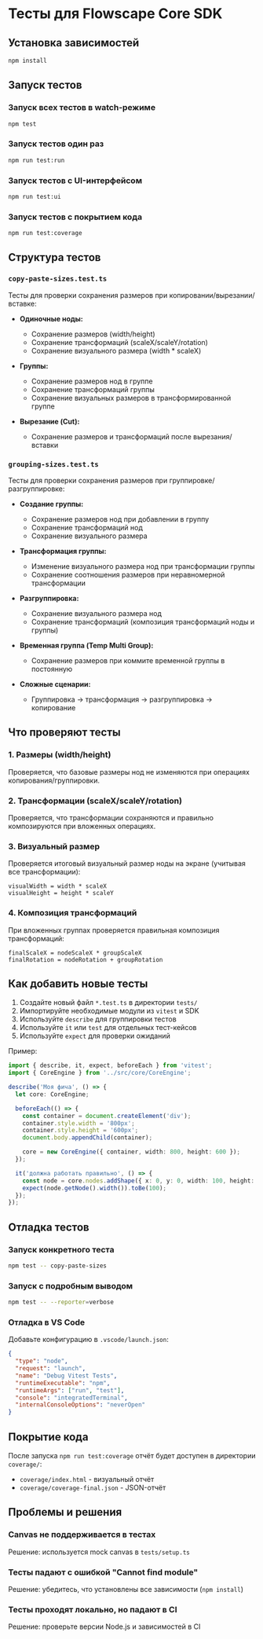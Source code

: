 # Тесты для Flowscape Core SDK

## Установка зависимостей

```bash
npm install
```

## Запуск тестов

### Запуск всех тестов в watch-режиме

```bash
npm test
```

### Запуск тестов один раз

```bash
npm run test:run
```

### Запуск тестов с UI-интерфейсом

```bash
npm run test:ui
```

### Запуск тестов с покрытием кода

```bash
npm run test:coverage
```

## Структура тестов

### `copy-paste-sizes.test.ts`

Тесты для проверки сохранения размеров при копировании/вырезании/вставке:

- **Одиночные ноды:**
  - Сохранение размеров (width/height)
  - Сохранение трансформаций (scaleX/scaleY/rotation)
  - Сохранение визуального размера (width \* scaleX)

- **Группы:**
  - Сохранение размеров нод в группе
  - Сохранение трансформаций группы
  - Сохранение визуальных размеров в трансформированной группе

- **Вырезание (Cut):**
  - Сохранение размеров и трансформаций после вырезания/вставки

### `grouping-sizes.test.ts`

Тесты для проверки сохранения размеров при группировке/разгруппировке:

- **Создание группы:**
  - Сохранение размеров нод при добавлении в группу
  - Сохранение трансформаций нод
  - Сохранение визуального размера

- **Трансформация группы:**
  - Изменение визуального размера нод при трансформации группы
  - Сохранение соотношения размеров при неравномерной трансформации

- **Разгруппировка:**
  - Сохранение визуального размера нод
  - Сохранение трансформаций (композиция трансформаций ноды и группы)

- **Временная группа (Temp Multi Group):**
  - Сохранение размеров при коммите временной группы в постоянную

- **Сложные сценарии:**
  - Группировка → трансформация → разгруппировка → копирование

## Что проверяют тесты

### 1. Размеры (width/height)

Проверяется, что базовые размеры нод не изменяются при операциях копирования/группировки.

### 2. Трансформации (scaleX/scaleY/rotation)

Проверяется, что трансформации сохраняются и правильно композируются при вложенных операциях.

### 3. Визуальный размер

Проверяется итоговый визуальный размер ноды на экране (учитывая все трансформации):

```
visualWidth = width * scaleX
visualHeight = height * scaleY
```

### 4. Композиция трансформаций

При вложенных группах проверяется правильная композиция трансформаций:

```
finalScaleX = nodeScaleX * groupScaleX
finalRotation = nodeRotation + groupRotation
```

## Как добавить новые тесты

1. Создайте новый файл `*.test.ts` в директории `tests/`
2. Импортируйте необходимые модули из `vitest` и SDK
3. Используйте `describe` для группировки тестов
4. Используйте `it` или `test` для отдельных тест-кейсов
5. Используйте `expect` для проверки ожиданий

Пример:

```typescript
import { describe, it, expect, beforeEach } from 'vitest';
import { CoreEngine } from '../src/core/CoreEngine';

describe('Моя фича', () => {
  let core: CoreEngine;

  beforeEach(() => {
    const container = document.createElement('div');
    container.style.width = '800px';
    container.style.height = '600px';
    document.body.appendChild(container);

    core = new CoreEngine({ container, width: 800, height: 600 });
  });

  it('должна работать правильно', () => {
    const node = core.nodes.addShape({ x: 0, y: 0, width: 100, height: 100 });
    expect(node.getNode().width()).toBe(100);
  });
});
```

## Отладка тестов

### Запуск конкретного теста

```bash
npm test -- copy-paste-sizes
```

### Запуск с подробным выводом

```bash
npm test -- --reporter=verbose
```

### Отладка в VS Code

Добавьте конфигурацию в `.vscode/launch.json`:

```json
{
  "type": "node",
  "request": "launch",
  "name": "Debug Vitest Tests",
  "runtimeExecutable": "npm",
  "runtimeArgs": ["run", "test"],
  "console": "integratedTerminal",
  "internalConsoleOptions": "neverOpen"
}
```

## Покрытие кода

После запуска `npm run test:coverage` отчёт будет доступен в директории `coverage/`:

- `coverage/index.html` - визуальный отчёт
- `coverage/coverage-final.json` - JSON-отчёт

## Проблемы и решения

### Canvas не поддерживается в тестах

Решение: используется mock canvas в `tests/setup.ts`

### Тесты падают с ошибкой "Cannot find module"

Решение: убедитесь, что установлены все зависимости (`npm install`)

### Тесты проходят локально, но падают в CI

Решение: проверьте версии Node.js и зависимостей в CI
